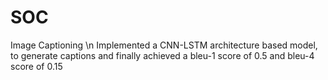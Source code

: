 # SOC
Image Captioning \n
Implemented a CNN-LSTM architecture based model, to generate captions and finally achieved a bleu-1 score of 0.5 and bleu-4 score of 0.15
